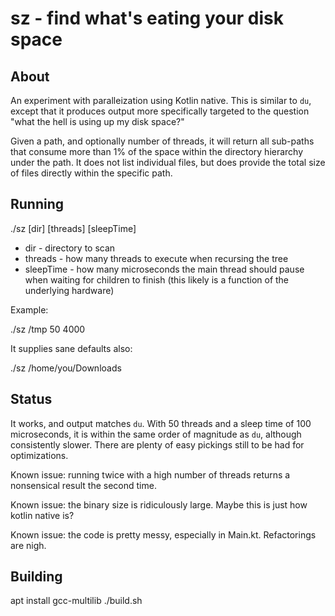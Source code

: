 # sz - find what's eating your disk space

## About

An experiment with paralleization using Kotlin native. This is similar to `du`, except that it produces output more 
specifically targeted to the question "what the hell is using up my disk space?"

Given a path, and optionally number of threads, it will return all sub-paths that consume more than 1% of the space
within the directory hierarchy under the path. It does not list individual files, but does provide the total size of 
files directly within the specific path.

## Running

./sz [dir] [threads] [sleepTime]

* dir - directory to scan
* threads - how many threads to execute when recursing the tree
* sleepTime - how many microseconds the main thread should pause when waiting for children to finish (this likely is a function of the underlying hardware)

Example:

./sz /tmp 50 4000

It supplies sane defaults also:

./sz /home/you/Downloads 

## Status

It works, and output matches `du`. With 50 threads and a sleep time of 100 microseconds, it is within the same order of
magnitude as `du`, although consistently slower. There are plenty of easy pickings still to be had for optimizations.

Known issue: running twice with a high number of threads returns a nonsensical result the second time. 

Known issue: the binary size is ridiculously large. Maybe this is just how kotlin native is?

Known issue: the code is pretty messy, especially in Main.kt. Refactorings are nigh.

## Building

apt install gcc-multilib
./build.sh

